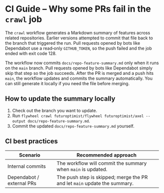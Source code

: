 # CI Guide – Why some PRs fail in the `crawl` job

The `crawl` workflow generates a Markdown summary of features across related repositories. Earlier versions attempted to commit that file back to the branch that triggered the run. Pull requests opened by bots like Dependabot use a read‑only `GITHUB_TOKEN`, so the push failed and the job ended with exit code 128.

The workflow now commits `docs/repo-feature-summary.md` only when it runs on the `main` branch. Pull requests opened by bots like Dependabot simply skip that step so the job succeeds. After the PR is merged and a push hits `main`, the workflow updates and commits the summary automatically. You can still generate it locally if you need the file before merging.

## How to update the summary locally
1. Check out the branch you want to update.
2. Run `flywheel crawl futuroptimist/flywheel futuroptimist/axel --output docs/repo-feature-summary.md`.
3. Commit the updated `docs/repo-feature-summary.md` yourself.

## CI best practices
| Scenario | Recommended approach |
|----------|---------------------|
| Internal commits | The workflow will commit the summary when `main` is updated. |
| Dependabot / external PRs | The push step is skipped; merge the PR and let `main` update the summary. |
